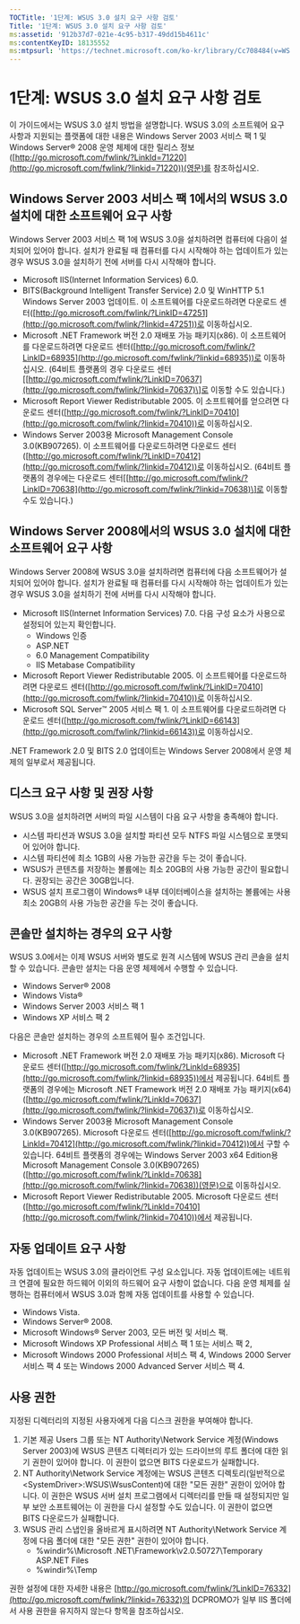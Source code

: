 ```yaml
---
TOCTitle: '1단계: WSUS 3.0 설치 요구 사항 검토'
Title: '1단계: WSUS 3.0 설치 요구 사항 검토'
ms:assetid: '912b37d7-021e-4c95-b317-49dd15b4611c'
ms:contentKeyID: 18135552
ms:mtpsurl: 'https://technet.microsoft.com/ko-kr/library/Cc708484(v=WS.10)'
---
```


1단계: WSUS 3.0 설치 요구 사항 검토
===================================

이 가이드에서는 WSUS 3.0 설치 방법을 설명합니다. WSUS 3.0의 소프트웨어 요구 사항과 지원되는 플랫폼에 대한 내용은 Windows Server 2003 서비스 팩 1 및 Windows Server® 2008 운영 체제에 대한 릴리스 정보([http://go.microsoft.com/fwlink/?LinkId=71220](http://go.microsoft.com/fwlink/?linkid=71220))(영문)를 참조하십시오.

Windows Server 2003 서비스 팩 1에서의 WSUS 3.0 설치에 대한 소프트웨어 요구 사항
-------------------------------------------------------------------------------

Windows Server 2003 서비스 팩 1에 WSUS 3.0을 설치하려면 컴퓨터에 다음이 설치되어 있어야 합니다. 설치가 완료될 때 컴퓨터를 다시 시작해야 하는 업데이트가 있는 경우 WSUS 3.0을 설치하기 전에 서버를 다시 시작해야 합니다.

-   Microsoft IIS(Internet Information Services) 6.0.
-   BITS(Background Intelligent Transfer Service) 2.0 및 WinHTTP 5.1 Windows Server 2003 업데이트. 이 소프트웨어를 다운로드하려면 다운로드 센터([http://go.microsoft.com/fwlink/?LinkID=47251](http://go.microsoft.com/fwlink/?linkid=47251))로 이동하십시오.
-   Microsoft .NET Framework 버전 2.0 재배포 가능 패키지(x86). 이 소프트웨어를 다운로드하려면 다운로드 센터([http://go.microsoft.com/fwlink/?LinkID=68935](http://go.microsoft.com/fwlink/?linkid=68935))로 이동하십시오. (64비트 플랫폼의 경우 다운로드 센터\[[http://go.microsoft.com/fwlink/?LinkID=70637](http://go.microsoft.com/fwlink/?linkid=70637)\]로 이동할 수도 있습니다.)
-   Microsoft Report Viewer Redistributable 2005. 이 소프트웨어를 얻으려면 다운로드 센터([http://go.microsoft.com/fwlink/?LinkID=70410](http://go.microsoft.com/fwlink/?linkid=70410))로 이동하십시오.
-   Windows Server 2003용 Microsoft Management Console 3.0(KB907265). 이 소프트웨어를 다운로드하려면 다운로드 센터([http://go.microsoft.com/fwlink/?LinkID=70412](http://go.microsoft.com/fwlink/?linkid=70412))로 이동하십시오. (64비트 플랫폼의 경우에는 다운로드 센터\[[http://go.microsoft.com/fwlink/?LinkID=70638](http://go.microsoft.com/fwlink/?linkid=70638)\]로 이동할 수도 있습니다.)

Windows Server 2008에서의 WSUS 3.0 설치에 대한 소프트웨어 요구 사항
-------------------------------------------------------------------

Windows Server 2008에 WSUS 3.0을 설치하려면 컴퓨터에 다음 소프트웨어가 설치되어 있어야 합니다. 설치가 완료될 때 컴퓨터를 다시 시작해야 하는 업데이트가 있는 경우 WSUS 3.0을 설치하기 전에 서버를 다시 시작해야 합니다.

-   Microsoft IIS(Internet Information Services) 7.0. 다음 구성 요소가 사용으로 설정되어 있는지 확인합니다.
    -   Windows 인증
    -   ASP.NET
    -   6.0 Management Compatibility
    -   IIS Metabase Compatibility
-   Microsoft Report Viewer Redistributable 2005. 이 소프트웨어를 다운로드하려면 다운로드 센터([http://go.microsoft.com/fwlink/?LinkID=70410](http://go.microsoft.com/fwlink/?linkid=70410))로 이동하십시오.
-   Microsoft SQL Server™ 2005 서비스 팩 1. 이 소프트웨어를 다운로드하려면 다운로드 센터([http://go.microsoft.com/fwlink/?LinkID=66143](http://go.microsoft.com/fwlink/?linkid=66143))로 이동하십시오.

.NET Framework 2.0 및 BITS 2.0 업데이트는 Windows Server 2008에서 운영 체제의 일부로서 제공됩니다.

디스크 요구 사항 및 권장 사항
-----------------------------

WSUS 3.0을 설치하려면 서버의 파일 시스템이 다음 요구 사항을 충족해야 합니다.

-   시스템 파티션과 WSUS 3.0을 설치할 파티션 모두 NTFS 파일 시스템으로 포맷되어 있어야 합니다.
-   시스템 파티션에 최소 1GB의 사용 가능한 공간을 두는 것이 좋습니다.
-   WSUS가 콘텐츠를 저장하는 볼륨에는 최소 20GB의 사용 가능한 공간이 필요합니다. 권장되는 공간은 30GB입니다.
-   WSUS 설치 프로그램이 Windows® 내부 데이터베이스을 설치하는 볼륨에는 사용 최소 20GB의 사용 가능한 공간을 두는 것이 좋습니다.

콘솔만 설치하는 경우의 요구 사항
--------------------------------

WSUS 3.0에서는 이제 WSUS 서버와 별도로 원격 시스템에 WSUS 관리 콘솔을 설치할 수 있습니다. 콘솔만 설치는 다음 운영 체제에서 수행할 수 있습니다.

-   Windows Server® 2008
-   Windows Vista®
-   Windows Server 2003 서비스 팩 1
-   Windows XP 서비스 팩 2

다음은 콘솔만 설치하는 경우의 소프트웨어 필수 조건입니다.

-   Microsoft .NET Framework 버전 2.0 재배포 가능 패키지(x86). Microsoft 다운로드 센터([http://go.microsoft.com/fwlink/?LinkId=68935](http://go.microsoft.com/fwlink/?linkid=68935))에서 제공됩니다. 64비트 플랫폼의 경우에는 Microsoft .NET Framework 버전 2.0 재배포 가능 패키지(x64)([http://go.microsoft.com/fwlink/?LinkId=70637](http://go.microsoft.com/fwlink/?linkid=70637))로 이동하십시오.
-   Windows Server 2003용 Microsoft Management Console 3.0(KB907265). Microsoft 다운로드 센터([http://go.microsoft.com/fwlink/?LinkId=70412](http://go.microsoft.com/fwlink/?linkid=70412))에서 구할 수 있습니다. 64비트 플랫폼의 경우에는 Windows Server 2003 x64 Edition용 Microsoft Management Console 3.0(KB907265)([http://go.microsoft.com/fwlink/?LinkId=70638](http://go.microsoft.com/fwlink/?linkid=70638))(영문)으로 이동하십시오.
-   Microsoft Report Viewer Redistributable 2005. Microsoft 다운로드 센터([http://go.microsoft.com/fwlink/?LinkId=70410](http://go.microsoft.com/fwlink/?linkid=70410))에서 제공됩니다.

자동 업데이트 요구 사항
-----------------------

자동 업데이트는 WSUS 3.0의 클라이언트 구성 요소입니다. 자동 업데이트에는 네트워크 연결에 필요한 하드웨어 이외의 하드웨어 요구 사항이 없습니다. 다음 운영 체제를 실행하는 컴퓨터에서 WSUS 3.0과 함께 자동 업데이트를 사용할 수 있습니다.

-   Windows Vista.
-   Windows Server® 2008.
-   Microsoft Windows® Server 2003, 모든 버전 및 서비스 팩.
-   Microsoft Windows XP Professional 서비스 팩 1 또는 서비스 팩 2,
-   Microsoft Windows 2000 Professional 서비스 팩 4, Windows 2000 Server 서비스 팩 4 또는 Windows 2000 Advanced Server 서비스 팩 4.

사용 권한
---------

지정된 디렉터리의 지정된 사용자에게 다음 디스크 권한을 부여해야 합니다.

1.  기본 제공 Users 그룹 또는 NT Authority\\Network Service 계정(Windows Server 2003)에 WSUS 콘텐츠 디렉터리가 있는 드라이브의 루트 폴더에 대한 읽기 권한이 있어야 합니다. 이 권한이 없으면 BITS 다운로드가 실패합니다.
2.  NT Authority\\Network Service 계정에는 WSUS 콘텐츠 디렉토리(일반적으로 &lt;SystemDriver&gt;:WSUS\\WsusContent)에 대한 "모든 권한" 권한이 있어야 합니다. 이 권한은 WSUS 서버 설치 프로그램에서 디렉터리를 만들 때 설정되지만 일부 보안 소프트웨어는 이 권한을 다시 설정할 수도 있습니다. 이 권한이 없으면 BITS 다운로드가 실패합니다.
3.  WSUS 관리 스냅인을 올바르게 표시하려면 NT Authority\\Network Service 계정에 다음 폴더에 대한 "모든 권한" 권한이 있어야 합니다.
    -   %windir%\\Microsoft .NET\\Framework\\v2.0.50727\\Temporary ASP.NET Files
    -   %windir%\\Temp

권한 설정에 대한 자세한 내용은 [http://go.microsoft.com/fwlink/?LinkID=76332](http://go.microsoft.com/fwlink/?linkid=76332)의 DCPROMO가 일부 IIS 폴더에서 사용 권한을 유지하지 않는다 항목을 참조하십시오.
